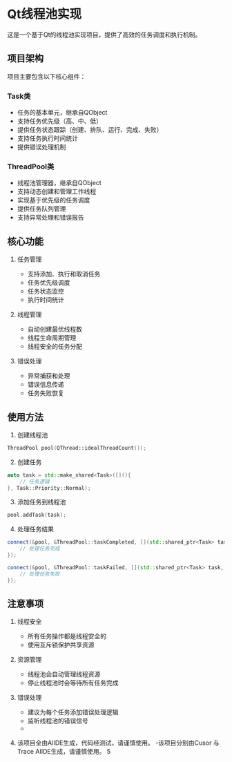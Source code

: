 # Qt线程池实现

这是一个基于Qt的线程池实现项目，提供了高效的任务调度和执行机制。

## 项目架构

项目主要包含以下核心组件：

### Task类
- 任务的基本单元，继承自QObject
- 支持任务优先级（高、中、低）
- 提供任务状态跟踪（创建、排队、运行、完成、失败）
- 支持任务执行时间统计
- 提供错误处理机制

### ThreadPool类
- 线程池管理器，继承自QObject
- 支持动态创建和管理工作线程
- 实现基于优先级的任务调度
- 提供任务队列管理
- 支持异常处理和错误报告

## 核心功能

1. 任务管理
   - 支持添加、执行和取消任务
   - 任务优先级调度
   - 任务状态监控
   - 执行时间统计

2. 线程管理
   - 自动创建最优线程数
   - 线程生命周期管理
   - 线程安全的任务分配

3. 错误处理
   - 异常捕获和处理
   - 错误信息传递
   - 任务失败恢复

## 使用方法

1. 创建线程池
```cpp
ThreadPool pool(QThread::idealThreadCount());
```

2. 创建任务
```cpp
auto task = std::make_shared<Task>([](){ 
    // 任务逻辑
}, Task::Priority::Normal);
```

3. 添加任务到线程池
```cpp
pool.addTask(task);
```

4. 处理任务结果
```cpp
connect(&pool, &ThreadPool::taskCompleted, [](std::shared_ptr<Task> task) {
    // 处理任务完成
});

connect(&pool, &ThreadPool::taskFailed, [](std::shared_ptr<Task> task, const QString& error) {
    // 处理任务失败
});
```

## 注意事项

1. 线程安全
   - 所有任务操作都是线程安全的
   - 使用互斥锁保护共享资源

2. 资源管理
   - 线程池会自动管理线程资源
   - 停止线程池时会等待所有任务完成

3. 错误处理
   - 建议为每个任务添加错误处理逻辑
   - 监听线程池的错误信号
   - 
4.  该项目全由AIIDE生成，代码经测试，请谨慎使用。
   -该项目分别由Cusor 与Trace AIIDE生成，请谨慎使用。
5
